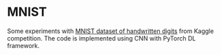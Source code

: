 # MNIST
Some experiments with [MNIST dataset of handwritten digits](https://www.kaggle.com/c/digit-recognizer/) from Kaggle competition. The code is implemented using CNN with PyTorch DL framework.
